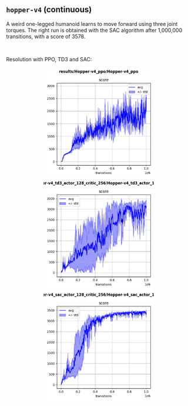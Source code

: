 ## `hopper-v4` (continuous)

A weird one-legged humanoid learns to move forward using three joint torques. The right run is obtained with the SAC algorithm after 1,000,000 transitions, with a score of 3578.

<p align="center">
  <img width="300" alt="" src="bad.gif">
  <img width="300" alt="" src="good.gif">
</p>

Resolution with PPO, TD3 and SAC:

<p align="center">
  <img width="300" alt="" src="ppo.png">
  <img width="300" alt="" src="td3.png">
  <img width="300" alt="" src="sac.png">
</p>
